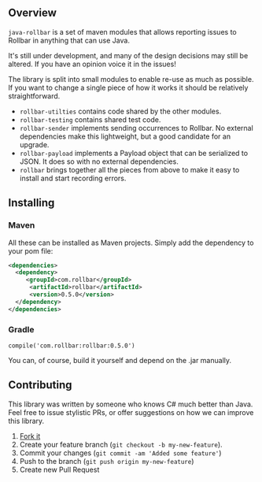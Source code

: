 ## Overview

`java-rollbar` is a set of maven modules that allows reporting issues to
Rollbar in anything that can use Java.

It's still under development, and many of the design decisions may still
be altered. If you have an opinion voice it in the issues!

The library is split into small modules to enable re-use as much as
possible. If you want to change a single piece of how it works it should
be relatively straightforward.

 * `rollbar-utilties` contains code shared by the other modules.
 * `rollbar-testing` contains shared test code.
 * `rollbar-sender` implements sending occurrences to Rollbar. No external
   dependencies make this lightweight, but a good candidate for an
   upgrade.
 * `rollbar-payload` implements a Payload object that can be serialized to
   JSON. It does so with no external dependencies.
 * `rollbar` brings together all the pieces from above to make it easy to
   install and start recording errors.

 ## Installing


### Maven

 All these can be installed as Maven projects. Simply add the
 dependency to your pom file:

 ```xml
 <dependencies>
   <dependency>
      <groupId>com.rollbar</groupId>
       <artifactId>rollbar</artifactId>
       <version>0.5.0</version>
   </dependency>
</dependencies>
 ```

### Gradle

```compile('com.rollbar:rollbar:0.5.0')```

You can, of course, build it yourself and depend on the .jar manually.

## Contributing

This library was written by someone who knows C# much better than Java. Feel free to issue stylistic PRs, or offer
suggestions on how we can improve this library.

1. [Fork it](https://github.com/rollbar/rollbar-java)
2. Create your feature branch (```git checkout -b my-new-feature```).
3. Commit your changes (```git commit -am 'Added some feature'```)
4. Push to the branch (```git push origin my-new-feature```)
5. Create new Pull Request